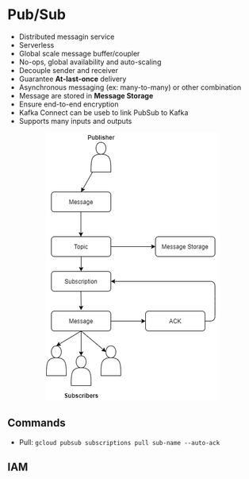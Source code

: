 # Pub/Sub

- Distributed messagin service
- Serverless
- Global scale message buffer/coupler
- No-ops, global availability and auto-scaling
- Decouple sender and receiver
- Guarantee **At-last-once** delivery
- Asynchronous messaging (ex: many-to-many) or other combination
- Message are stored in **Message Storage**
- Ensure end-to-end encryption
- Kafka Connect can be useb to link PubSub to Kafka
- Supports many inputs and outputs

<div style="text-align:center"><img src=/gcp/screenshots/pubsub/archi.png/></div>


## Commands

- Pull: ```gcloud pubsub subscriptions pull sub-name --auto-ack```

## IAM
